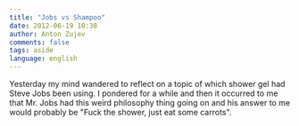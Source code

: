 ```yaml
---
title: "Jobs vs Shampoo"
date: 2012-06-19 10:38
author: Anton Zujev
comments: false
tags: aside
language: english
---
```


Yesterday my mind wandered to reflect on a topic of which shower gel had Steve Jobs been using. I pondered for a while and then it occurred to me that Mr. Jobs had this weird philosophy thing going on and his answer to me would probably be "Fuck the shower, just eat some carrots".
